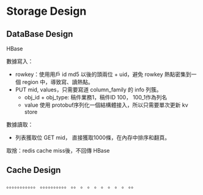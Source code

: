 # Storage Design

## DataBase Design
HBase

數據寫入： 
- rowkey：使用用戶 id md5 以後的頭兩位 + uid，避免 rowkey 熱點密集到一個 region 中，導致寫、讀熱點。
- PUT mid, values，只需要寫道 column_family 的 info 列簇。
    - obj_id + obj_type: 稿件業務1，稿件ID 100， 100_1作為列名
    - value 使用 protobuf序列化一個結構體接入，所以只需要單次更新 kv store

數據讀取：
- 列表獲取位 GET mid， 直接獲取1000條，在內存中排序和翻頁。

取捨：redis cache miss後，不回傳 HBase

## Cache Design

。。。。。。。。。。。
。。。。。。。。。。
。。
。
。
。
。
。
。
。
。。